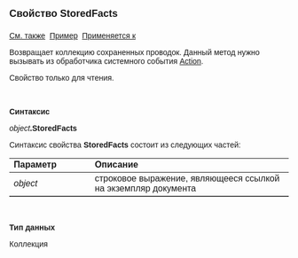 ﻿<html>
<head>
<title>Документ\StoredFacts</title>
</head>

<body>

<p><strong><font size="4" face="Arial">Свойство StoredFacts<br>
<br>
</font></strong><font face="Arial"><a href="../Asfact.html">См. также</a>&nbsp;
<u>Пример</u>&nbsp; <a href="../Asdoc.html">Применяется к</a></font></p>

<p class="label"><font face="Arial">Возвращает коллекцию сохраненных 
проводок. Данный метод нужно вызывать из обработчика системного события  <a href="../../ScriptProcs/Action.html">
Action</a>.</font></p>

<p class="label"><font face="Arial">Свойство только для чтения. </font></p>

<p class="label">&nbsp;</p>

<p class="label"><font face="Arial"><b>Синтаксис</b></font></p>

<p><font face="Arial"><em>object</em><strong>.StoredFacts</strong></font></p>

<p><font face="Arial">Синтаксис свойства <b>StoredFacts</b>
состоит из следующих частей:</font></p>

<table border="1" cellPadding="5" cols="2" frame="below" rules="rows">
<TBODY>
  <tr vAlign="top">
    <td class="label" width="29%"><font face="Arial"><b>Параметр</b></font></td>
    <td class="label" width="71%"><font face="Arial"><strong>Описание</strong></font></td>
  </tr>
  <tr>
    <td width="29%"><font face="Arial"><em>object</em></font></td>
    <td width="71%"><font face="Arial">строковое выражение, являющееся 
	ссылкой на экземпляр документа</font></td>
  </tr>
</TBODY>
</table>

<p class="label">&nbsp;</p>

<p class="label"><font face="Arial"><b>Тип данных</b></font></p>

<p class="label"><font face="Arial">Коллекция</font></p>
</body>
</html>

